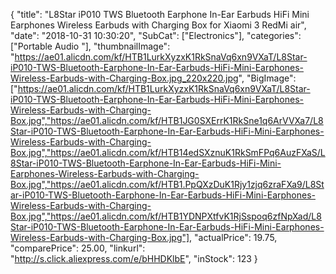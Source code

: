 {
	"title": "L8Star iP010 TWS Bluetooth Earphone In-Ear Earbuds HiFi Mini Earphones Wireless Earbuds with Charging Box for Xiaomi 3 RedMi air",
	"date": "2018-10-31 10:30:20",
	"SubCat": ["Electronics"],
	"categories": ["Portable Audio "],
	"thumbnailImage": "https://ae01.alicdn.com/kf/HTB1LurkXyzxK1RkSnaVq6xn9VXaT/L8Star-iP010-TWS-Bluetooth-Earphone-In-Ear-Earbuds-HiFi-Mini-Earphones-Wireless-Earbuds-with-Charging-Box.jpg_220x220.jpg",
	"BigImage": ["https://ae01.alicdn.com/kf/HTB1LurkXyzxK1RkSnaVq6xn9VXaT/L8Star-iP010-TWS-Bluetooth-Earphone-In-Ear-Earbuds-HiFi-Mini-Earphones-Wireless-Earbuds-with-Charging-Box.jpg","https://ae01.alicdn.com/kf/HTB1JG0SXErrK1RkSne1q6ArVVXa7/L8Star-iP010-TWS-Bluetooth-Earphone-In-Ear-Earbuds-HiFi-Mini-Earphones-Wireless-Earbuds-with-Charging-Box.jpg","https://ae01.alicdn.com/kf/HTB14edSXznuK1RkSmFPq6AuzFXaS/L8Star-iP010-TWS-Bluetooth-Earphone-In-Ear-Earbuds-HiFi-Mini-Earphones-Wireless-Earbuds-with-Charging-Box.jpg","https://ae01.alicdn.com/kf/HTB1.PpQXzDuK1Rjy1zjq6zraFXa9/L8Star-iP010-TWS-Bluetooth-Earphone-In-Ear-Earbuds-HiFi-Mini-Earphones-Wireless-Earbuds-with-Charging-Box.jpg","https://ae01.alicdn.com/kf/HTB1YDNPXtfvK1RjSspoq6zfNpXad/L8Star-iP010-TWS-Bluetooth-Earphone-In-Ear-Earbuds-HiFi-Mini-Earphones-Wireless-Earbuds-with-Charging-Box.jpg"],
	"actualPrice": 19.75,
	"comparePrice": 25.00,
	"linkurl": "http://s.click.aliexpress.com/e/bHHDKlbE",
	"inStock": 123
}
